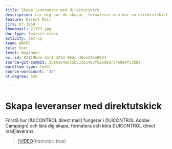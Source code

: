 ```yaml
---
title: Skapa leveranser med direktutskick
description: Lär dig hur du skapar, formaterar och kör en direktutskicksleverans.
feature: Direct Mail
jira: KT-3859
thumbnail: 21377.jpg
doc-type: feature video
activity: set-up
team: WWFRE
role: User
level: Beginner
exl-id: 82119bde-daf1-4233-96dc-d6ce235e0934
source-git-commit: 35e036486c5b533b54b3f626d88734e9a9fc3b8a
workflow-type: tm+mt
source-wordcount: '35'
ht-degree: 54%

---
```


# Skapa leveranser med direktutskick

Förstå hur [!UICONTROL direct mail] fungerar i [!UICONTROL Adobe Campaign] och lära dig skapa, formatera och köra [!UICONTROL direct mail]leverans.

>[!VIDEO](https://video.tv.adobe.com/v/21377?quality=12&learn=on){trancript=true}

